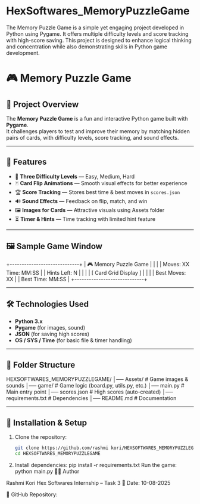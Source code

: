 # HexSoftwares_MemoryPuzzleGame
The Memory Puzzle Game is a simple yet engaging project developed in Python using Pygame. It offers multiple difficulty levels and score tracking with high-score saving. This project is designed to enhance logical thinking and concentration while also demonstrating skills in Python game development.
# 🎮 Memory Puzzle Game

## 📌 Project Overview
The **Memory Puzzle Game** is a fun and interactive Python game built with **Pygame**.  
It challenges players to test and improve their memory by matching hidden pairs of cards, with difficulty levels, score tracking, and sound effects.

---

## 🚀 Features
- 🎯 **Three Difficulty Levels** — Easy, Medium, Hard  
- 🃏 **Card Flip Animations** — Smooth visual effects for better experience  
- 🏆 **Score Tracking** — Stores best time & best moves in `scores.json`  
- 🔊 **Sound Effects** — Feedback on flip, match, and win  
- 🖼 **Images for Cards** — Attractive visuals using Assets folder  
- ⏳ **Timer & Hints** — Time tracking with limited hint feature  

---

## 🖼 Sample Game Window
+-----------------------------+
| 🎮 Memory Puzzle Game |
| |
| Moves: XX Time: MM:SS |
| Hints Left: N |
| |
| [ Card Grid Display ] |
| |
| Best Moves: XX |
| Best Time: MM:SS |
+-----------------------------+

---

## 🛠 Technologies Used
- **Python 3.x**  
- **Pygame** (for images, sound)  
- **JSON** (for saving high scores)  
- **OS / SYS / Time** (for basic file & timer handling)  

---

## 📂 Folder Structure
HEXSOFTWARES_MEMORYPUZZLEGAME/
│── Assets/ # Game images & sounds
│── game/ # Game logic (board.py, utils.py, etc.)
│── main.py # Main entry point
│── scores.json # High scores (auto-created)
│── requirements.txt # Dependencies
│── README.md # Documentation

---

## 🔧 Installation & Setup
1. Clone the repository:
   ```bash
   git clone https://github.com/rashmi kori/HEXSOFTWARES_MEMORYPUZZLEGAME.git
   cd HEXSOFTWARES_MEMORYPUZZLEGAME
2. Install dependencies:
pip install -r requirements.txt
Run the game:
python main.py
👩‍💻 Author

Rashmi Kori
Hex Softwares Internship – Task 3
📅 Date: 10-08-2025

🔗 GitHub Repository:
